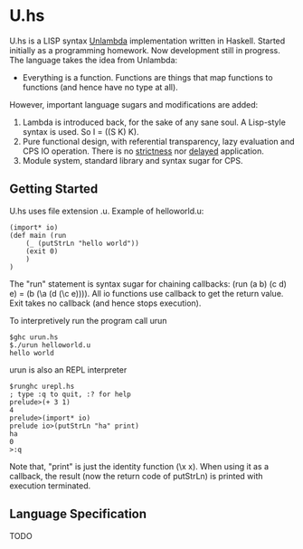 U.hs
=============

U.hs is a LISP syntax [Unlambda](https://en.wikipedia.org/wiki/Unlambda) implementation written in Haskell. Started initially as a programming homework. Now development still in progress.
The language takes the idea from Unlambda:

* Everything is a function. Functions are things that map functions to functions (and hence have no type at all).

However, important language sugars and modifications are added:

1. Lambda is introduced back, for the sake of any sane soul. A Lisp-style syntax is used. So I = ((S K) K).
2. Pure functional design, with referential transparency, lazy evaluation and CPS IO operation. There is no [strictness](https://wiki.haskell.org/Performance/Strictness) nor [delayed](http://www.madore.org/~david/programs/unlambda/#delay) application.
3. Module system, standard library and syntax sugar for CPS.

Getting Started
----------------

U.hs uses file extension .u. Example of helloworld.u:
```
(import* io)
(def main (run
	(_ (putStrLn "hello world"))
	(exit 0)
	)
)
```
The "run" statement is syntax sugar for chaining callbacks: (run (a b) (c d) e) = (b (\\a (d (\\c e)))). All io functions use callback to get the return value. Exit takes no callback (and hence stops execution).

To interpretively run the program call urun
```
$ghc urun.hs
$./urun helloworld.u
hello world
```

urun is also an REPL interpreter
```
$runghc urepl.hs
; type :q to quit, :? for help
prelude>(+ 3 1)
4
prelude>(import* io)
prelude io>(putStrLn "ha" print)
ha
0
>:q
```
Note that, "print" is just the identity function (\x x). When using it as a callback, the result (now the return code of putStrLn) is printed with execution terminated.

Language Specification
----------------

TODO
